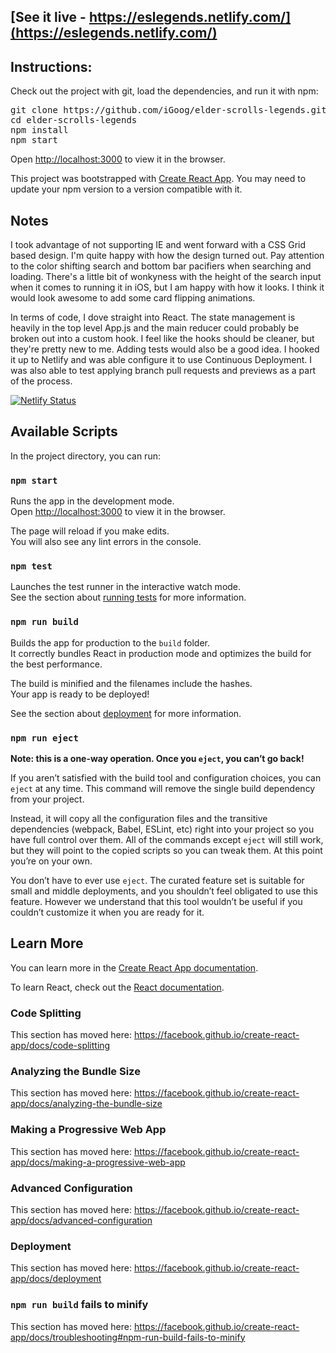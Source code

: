 ## [See it live - https://eslegends.netlify.com/](https://eslegends.netlify.com/)



## Instructions: 
Check out the project with git, load the dependencies, and run it with npm:

<pre>
git clone https://github.com/iGoog/elder-scrolls-legends.git
cd elder-scrolls-legends
npm install
npm start
</pre>

Open [http://localhost:3000](http://localhost:3000) to view it in the browser.

This project was bootstrapped with [Create React App](https://github.com/facebook/create-react-app).
You may need to update your npm version to a version compatible with it. 

## Notes

I took advantage of not supporting IE and went forward with a CSS Grid based design. I'm quite
happy with how the design turned out. Pay attention to the color shifting search and bottom bar pacifiers
when searching and loading.
There's a little bit of wonkyness with the height of the search input when it comes to running it
in iOS, but I am happy with how it looks. I think it would look awesome to add some card flipping animations.

In terms of code, I dove straight into React. The state management is heavily in the top level App.js
and the main reducer could probably be broken out into a custom hook. I feel like the hooks should be cleaner,
but they're pretty new to me. Adding tests would also be a good idea. I hooked it up to Netlify and was able configure 
it to use Continuous Deployment. I was also able to test applying branch pull requests and previews 
as a part of the process. 

[![Netlify Status](https://api.netlify.com/api/v1/badges/1daf3daf-2df3-4982-8773-fa285bcf9821/deploy-status)](https://app.netlify.com/sites/eslegends/deploys)

## Available Scripts

In the project directory, you can run:

### `npm start`

Runs the app in the development mode.<br />
Open [http://localhost:3000](http://localhost:3000) to view it in the browser.

The page will reload if you make edits.<br />
You will also see any lint errors in the console.

### `npm test`

Launches the test runner in the interactive watch mode.<br />
See the section about [running tests](https://facebook.github.io/create-react-app/docs/running-tests) for more information.

### `npm run build`

Builds the app for production to the `build` folder.<br />
It correctly bundles React in production mode and optimizes the build for the best performance.

The build is minified and the filenames include the hashes.<br />
Your app is ready to be deployed!

See the section about [deployment](https://facebook.github.io/create-react-app/docs/deployment) for more information.

### `npm run eject`

**Note: this is a one-way operation. Once you `eject`, you can’t go back!**

If you aren’t satisfied with the build tool and configuration choices, you can `eject` at any time. This command will remove the single build dependency from your project.

Instead, it will copy all the configuration files and the transitive dependencies (webpack, Babel, ESLint, etc) right into your project so you have full control over them. All of the commands except `eject` will still work, but they will point to the copied scripts so you can tweak them. At this point you’re on your own.

You don’t have to ever use `eject`. The curated feature set is suitable for small and middle deployments, and you shouldn’t feel obligated to use this feature. However we understand that this tool wouldn’t be useful if you couldn’t customize it when you are ready for it.

## Learn More

You can learn more in the [Create React App documentation](https://facebook.github.io/create-react-app/docs/getting-started).

To learn React, check out the [React documentation](https://reactjs.org/).

### Code Splitting

This section has moved here: https://facebook.github.io/create-react-app/docs/code-splitting

### Analyzing the Bundle Size

This section has moved here: https://facebook.github.io/create-react-app/docs/analyzing-the-bundle-size

### Making a Progressive Web App

This section has moved here: https://facebook.github.io/create-react-app/docs/making-a-progressive-web-app

### Advanced Configuration

This section has moved here: https://facebook.github.io/create-react-app/docs/advanced-configuration

### Deployment

This section has moved here: https://facebook.github.io/create-react-app/docs/deployment

### `npm run build` fails to minify

This section has moved here: https://facebook.github.io/create-react-app/docs/troubleshooting#npm-run-build-fails-to-minify
